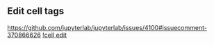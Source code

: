 ## Edit cell tags
https://github.com/jupyterlab/jupyterlab/issues/4100#issuecomment-370866626
[!cell edit](https://user-images.githubusercontent.com/1186124/37048553-3525e028-213c-11e8-83e7-2760446eab95.png)
